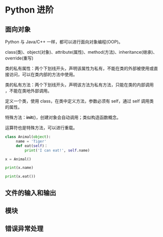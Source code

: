 # Python 进阶

## 面向对象

Python 与 Java/C++ 一样，都可以进行面向对象编程(OOP)。

class(类)、object(对象)、attribute(属性)、method(方法)、inheritance(继承)、override(重写)

类的私有属性：两个下划线开头，声明该属性为私有，不能在类的外部被使用或直接访问，可以在类内部的方法中使用。

类的私有方法：两个下划线开头，声明该方法为私有方法，只能在类的内部调用 ，不能在类地外部调用。

定义一个类，使用 class，在类中定义方法，参数必须有 self，通过 self 调用类的属性。

特殊方法：__init__()，创建对象会自动调用；类似构造函数概念。

运算符也是特殊方法，可以进行重载。

```python
class Animal(object):
     name = 'Tiger'
     def eat(self)：
         print('I can eat!', self.name)

x = Animal()

print(x.name)

print(x.eat())
```

## 文件的输入和输出

## 模块

## 错误异常处理


